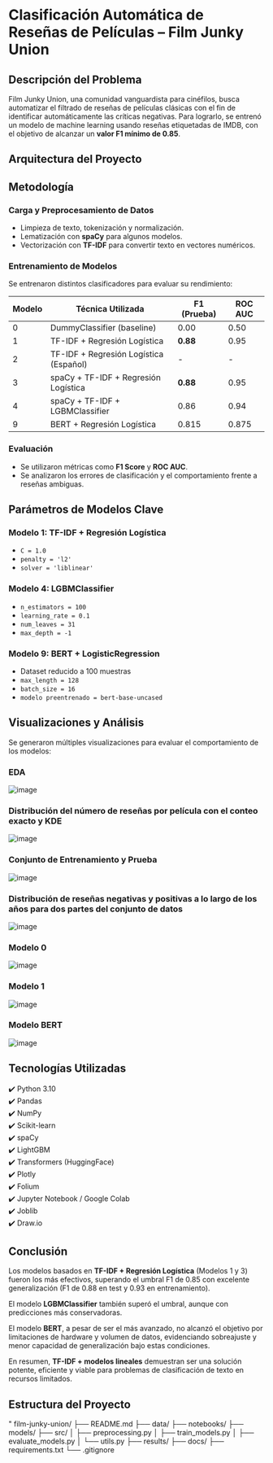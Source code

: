 # Clasificación Automática de Reseñas de Películas – Film Junky Union

## Descripción del Problema

Film Junky Union, una comunidad vanguardista para cinéfilos, busca automatizar el filtrado de reseñas de películas clásicas con el fin de identificar automáticamente las críticas negativas. Para lograrlo, se entrenó un modelo de machine learning usando reseñas etiquetadas de IMDB, con el objetivo de alcanzar un **valor F1 mínimo de 0.85**.

## Arquitectura del Proyecto



## Metodología

### Carga y Preprocesamiento de Datos
- Limpieza de texto, tokenización y normalización.
- Lematización con **spaCy** para algunos modelos.
- Vectorización con **TF-IDF** para convertir texto en vectores numéricos.

### Entrenamiento de Modelos
Se entrenaron distintos clasificadores para evaluar su rendimiento:

| Modelo | Técnica Utilizada | F1 (Prueba) | ROC AUC |
|--------|-------------------|-------------|----------|
| 0 | DummyClassifier (baseline) | 0.00 | 0.50 |
| 1 | TF-IDF + Regresión Logística | **0.88** | 0.95 |
| 2 | TF-IDF + Regresión Logística (Español) | - | - |
| 3 | spaCy + TF-IDF + Regresión Logística | **0.88** | 0.95 |
| 4 | spaCy + TF-IDF + LGBMClassifier | 0.86 | 0.94 |
| 9 | BERT + Regresión Logística | 0.815 | 0.875 |

### Evaluación
- Se utilizaron métricas como **F1 Score** y **ROC AUC**.
- Se analizaron los errores de clasificación y el comportamiento frente a reseñas ambiguas.


## Parámetros de Modelos Clave

### Modelo 1: TF-IDF + Regresión Logística
- `C = 1.0`
- `penalty = 'l2'`
- `solver = 'liblinear'`

### Modelo 4: LGBMClassifier
- `n_estimators = 100`
- `learning_rate = 0.1`
- `num_leaves = 31`
- `max_depth = -1`

### Modelo 9: BERT + LogisticRegression
- Dataset reducido a 100 muestras
- `max_length = 128`
- `batch_size = 16`
- `modelo preentrenado = bert-base-uncased`


## Visualizaciones y Análisis

Se generaron múltiples visualizaciones para evaluar el comportamiento de los modelos:

### EDA 
![image](https://github.com/user-attachments/assets/ab5c73ab-6000-42ec-80c2-5327c49d02de)

### Distribución del número de reseñas por película con el conteo exacto y KDE
![image](https://github.com/user-attachments/assets/e7a73ac1-95b3-4217-990b-4d0c938e29ec)

### Conjunto de Entrenamiento y Prueba
![image](https://github.com/user-attachments/assets/f2308be0-2c33-442c-8750-15268c270ba4)

### Distribución de reseñas negativas y positivas a lo largo de los años para dos partes del conjunto de datos
![image](https://github.com/user-attachments/assets/5debacf0-67c6-49ad-9c58-cd92e96506f1)

### Modelo 0
![image](https://github.com/user-attachments/assets/a825cb20-fbce-4c31-a54d-b220b2e2e9e3)

### Modelo 1
![image](https://github.com/user-attachments/assets/e911253a-a8b2-4ae6-81bb-7ff4ebe13cf7)

### Modelo BERT
![image](https://github.com/user-attachments/assets/4d460c51-115f-4bdc-b8a2-e6bd86bb05ae)

## Tecnologías Utilizadas

✔️ Python 3.10  
✔️ Pandas  
✔️ NumPy  
✔️ Scikit-learn  
✔️ spaCy  
✔️ LightGBM  
✔️ Transformers (HuggingFace)  
✔️ Plotly  
✔️ Folium  
✔️ Jupyter Notebook / Google Colab  
✔️ Joblib  
✔️ Draw.io

## Conclusión

Los modelos basados en **TF-IDF + Regresión Logística** (Modelos 1 y 3) fueron los más efectivos, superando el umbral F1 de 0.85 con excelente generalización (F1 de 0.88 en test y 0.93 en entrenamiento).

El modelo **LGBMClassifier** también superó el umbral, aunque con predicciones más conservadoras.

El modelo **BERT**, a pesar de ser el más avanzado, no alcanzó el objetivo por limitaciones de hardware y volumen de datos, evidenciando sobreajuste y menor capacidad de generalización bajo estas condiciones.

En resumen, **TF-IDF + modelos lineales** demuestran ser una solución potente, eficiente y viable para problemas de clasificación de texto en recursos limitados.


## Estructura del Proyecto
"
film-junky-union/
├── README.md
├── data/
├── notebooks/
├── models/
├── src/
│ ├── preprocessing.py
│ ├── train_models.py
│ ├── evaluate_models.py
│ └── utils.py
├── results/
├── docs/
├── requirements.txt
└── .gitignore









